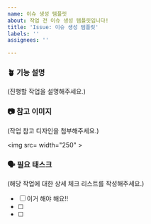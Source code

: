 ```yaml
---
name: 이슈 생성 템플릿
about: 작업 전 이슈 생성 템플릿입니다!
title: 'Issue: 이슈 생성 템플릿'
labels: ''
assignees: ''

---
```


### 🪴 기능 설명
(진행할 작업을 설명해주세요.)

### 📷 참고 이미지
(작업 참고 디자인을 첨부해주세요.)

<img src= width="250" >

### 🗣️ 필요 태스크
(해당 작업에 대한 상세 체크 리스트를 작성해주세요.)
- [ ] 이거 해야 해요!!
- [ ]
- [ ]
